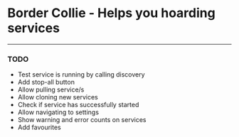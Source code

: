 # Border Collie  - Helps you hoarding services
------------------

### TODO

- Test service is running by calling discovery
- Add stop-all button
- Allow pulling service/s
- Allow cloning new services
- Check if service has successfully started
- Allow navigating to settings
- Show warning and error counts on services
- Add favourites
